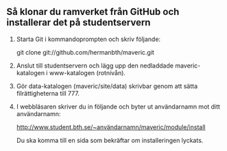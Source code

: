 Så klonar du ramverket från GitHub och installerar det på studentservern 
------------------------------------------------------------------------ 
  
1.	Starta Git i kommandoprompten och skriv följande:

       git clone git://github.com/hermanbth/maveric.git
	   
2.	Anslut till studentservern och lägg upp den nedladdade maveric-katalogen i www-katalogen (rotnivån).

3.	Gör data-katalogen (maveric/site/data) skrivbar genom att sätta filrättigheterna till 777. 

4.	I webbläsaren skriver du in följande och byter ut användarnamn mot ditt användarnamn:

	   http://www.student.bth.se/~användarnamn/maveric/module/install

	Du ska komma till en sida som bekräftar om installeringen lyckats. 
